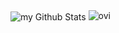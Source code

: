 <img align="center" src="https://github-readme-stats.vercel.app/api?username=r4faop&include_all_commits=true&count_private=true&show_icons=true&line_height=20&title_color=2B5BBD&icon_color=1124BB&text_color=A1A1A1&bg_color=0,000000,130F40" alt="my Github Stats"/>
<img src="https://github-readme-stats.vercel.app/api/top-langs?username=r4faop&show_icons=true&locale=en&layout=compact&theme=chartreuse-dark" alt="ovi" />
